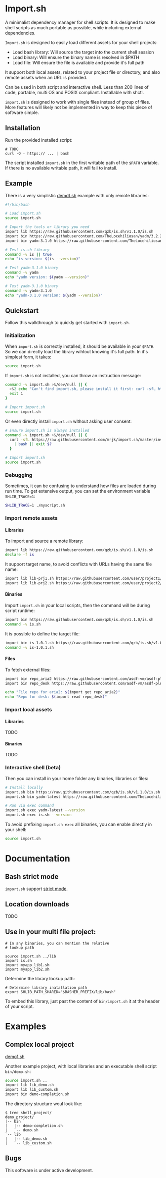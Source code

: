 
# Import.sh

A minimalist dependency manager for shell scripts. It is designed to make shell scripts as much
portable as possible, while including external dependencies.

`Import.sh` is designed to easily load different assets for your shell projects:
* Load bash library: Will source the target into the current shell session
* Load binary: Will ensure the binary name is resolved in $PATH
* Load file: Will ensure the file is available and provide it's full path

It support both local assets, related to your project file or directory, and also remote
assets when an URL is provided.

Can be used in both script and interactive shell. Less than 200 lines of code, portable, multi OS and POSIX compliant. Installable with shctl.

`import.sh` is designed to work with single files instead of group of files. More features will
likely not be implemented in way to keep this piece of software simple.

## Installation

Run the provided installed script:
```
# TODO
curl -O - https:// ... | bash 
```

The script installed `import.sh` in the first writable path of the `$PATH` variable. If there is no available writable path, it will fail to install.


## Example

There is a very simplistic [demo1.sh](tests/examples/01_simple/demo1.sh) example with only remote libraries:
```bash
#!/bin/bash

# Load import.sh
source import.sh

# Import the tools or library you need
import lib https://raw.githubusercontent.com/qzb/is.sh/v1.1.0/is.sh
import bin https://raw.githubusercontent.com/TheLocehiliosan/yadm/3.2.2/yadm
import bin yadm-3.1.0 https://raw.githubusercontent.com/TheLocehiliosan/yadm/3.1.0/yadm

# Test is.sh library
command -v is || true
echo "is version: $(is --version)"

# Test yadm-3.1.0 binary
command -v yadm
echo "yadm version: $(yadm --version)"

# Test yadm-3.1.0 binary
command -v yadm-3.1.0 
echo "yadm-3.1.0 version: $(yadm --version)"
```


## Quickstart

Follow this walkthrough to quickly get started with `import.sh`.

### Initialization

When `import.sh` is correctly installed, it should be available in your `$PATH`. So we can directly load the library wihtout knowing it's full path. In it's simplest form, it takes:
```bash
source import.sh
```

If `import.sh` is not installed, you can throw an instruction message:
```bash
command -v import.sh >&/dev/null || {
  >&2 echo "Can't find import.sh, please install it first: curl -sfL https://raw.githubusercontent.com/mrjk/import.sh/master/install.sh | bash"
  exit 1
}

# Import import.sh
source import.sh 
```

Or even directly install `import.sh` without asking user consent:
```bash
# Ensure import.sh is always installed
command -v import.sh >&/dev/null || {
  curl -sfL https://raw.githubusercontent.com/mrjk/import.sh/master/install.sh 
    | bash || exit $?
  }

# Import import.sh
source import.sh
```

### Debugging

Sometimes, it can be confusing to understand how files are loaded during run time. To get extensive output, you can set the environment variable `SHLIB_TRACE=1`:
```bash
SHLIB_TRACE=1 ./myscript.sh
```


### Import remote assets

#### Libraries

To import and source a remote library:
```bash
import lib https://raw.githubusercontent.com/qzb/is.sh/v1.1.0/is.sh
declare -f is
```

It support target name, to avoid conflicts with URLs having the same file name:
```bash
import lib lib-prj1.sh https://raw.githubusercontent.com/user/project1/v0.0.9/main_lib.sh
import lib lib-prj2.sh https://raw.githubusercontent.com/user/project2/v17.2.0/main_lib.sh
```

#### Binaries

Import `import.sh` in your local scripts, then the command will be during script runtime:
```bash
import bin https://raw.githubusercontent.com/qzb/is.sh/v1.1.0/is.sh
command -v is.sh
```

It is possible to define the target file:
```bash
import bin is-1.0.1.sh https://raw.githubusercontent.com/qzb/is.sh/v1.0.1/is.sh
command -v is-1.0.1.sh
```

#### Files

To fetch external files:
```bash
import bin repo_aria2 https://raw.githubusercontent.com/asdf-vm/asdf-plugins/master/plugins/aria2
import bin repo_desk https://raw.githubusercontent.com/asdf-vm/asdf-plugins/master/plugins/desk

echo "File repo for aria2: $(import get repo_aria2)"
echo "Repo for desk: $(import read repo_desk)"
```

### Import local assets

#### Libraries
TODO

#### Binaries
TODO

### Interactive shell (beta)


Then you can install in your home folder any binaries, libraries or files:
```bash
# Install locally
import.sh bin https://raw.githubusercontent.com/qzb/is.sh/v1.1.0/is.sh
import.sh bin yadm-latest https://raw.githubusercontent.com/TheLocehiliosan/yadm/master/yadm

# Run via exec command
import.sh exec yadm-latest --version
import.sh exec is.sh --version
```

To avoid prefixing  `import.sh exec` all binaries, you can enable directly in your shell:
```bash
source import.sh
```


# Documentation

## Bash strict mode

`import.sh` support [strict mode](http://redsymbol.net/articles/unofficial-bash-strict-mode/).

## Location downloads
TODO

## Use in your multi file project:
```
# In any binaries, you can mention the relative
# lookup path

source import.sh ../lib
import is.sh
import myapp_lib1.sh
import myapp_lib2.sh
```

Determine the library lookup path:
```
# Determine library inatallation path
export SHLIB_PATH_SHARED="$BASHER_PREFIX/lib/bash"

```

To embed this library, just past the content of `bin/import.sh` it at the header of your script.



# Examples

## Complex local project

[demo1.sh](tests/examples/01_simple/demo1.sh)


Another example project, with local libraries and an executable shell script `bin/demo.sh`:
```bash
source import.sh ..
import lib lib_demo.sh
import lib lib_custom.sh
import bin demo-completion.sh
```
The directory structure woul look like:
```
$ tree shell_project/
demo_project/
|-- bin
|   |-- demo-completion.sh
|   `-- demo.sh
`-- lib
|   |-- lib_demo.sh
|   `-- lib_custom.sh
```



## Bugs

This software is under active development.
